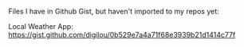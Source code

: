 Files I have in Github Gist, but haven't imported to my repos yet:

Local Weather App: https://gist.github.com/digilou/0b529e7a4a71f68e3939b21d1414c77f 
